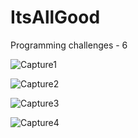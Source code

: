 # ItsAllGood
Programming challenges - 6

![Capture1](https://user-images.githubusercontent.com/105850016/203086282-1784e987-fefe-4be8-9532-c6d3bad29046.PNG)

![Capture2](https://user-images.githubusercontent.com/105850016/203086288-9d7b6903-294a-4ce0-b868-f0482d9ff371.PNG)

![Capture3](https://user-images.githubusercontent.com/105850016/203086289-406619c2-c0dd-42a8-bf7b-39b8833b78f3.PNG)

![Capture4](https://user-images.githubusercontent.com/105850016/203086294-8efd0892-0da8-468d-857f-a7cc90599c0b.PNG)
